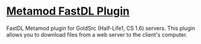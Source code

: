 # [Metamod FastDL Plugin](https://github.com/et-nik/fastdl-mm)

FastDL Metamod plugin for GoldSrc (Half-Life1, CS 1.6) servers. 
This plugin allows you to download files from a web server to the client's computer.